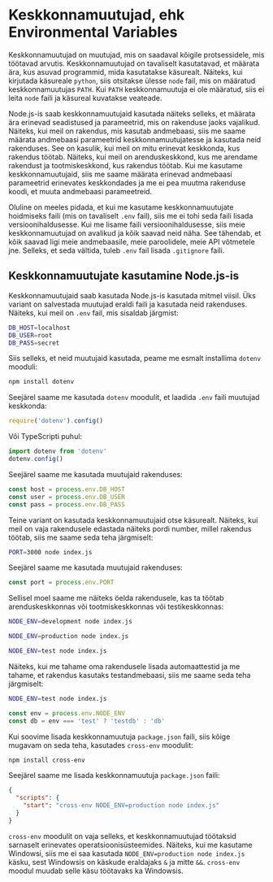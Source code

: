 # Keskkonnamuutujad, ehk Environmental Variables

Keskkonnamuutujad on muutujad, mis on saadaval kõigile protsessidele, mis töötavad arvutis. Keskkonnamuutujad on tavaliselt kasutatavad, et määrata ära, kus asuvad programmid, mida kasutatakse käsurealt. Näiteks, kui kirjutada käsureale `python`, siis otsitakse ülesse `node` fail, mis on määratud keskkonnamuutujas `PATH`. Kui `PATH` keskkonnamuutuja ei ole määratud, siis ei leita `node` faili ja käsureal kuvatakse veateade.

Node.js-is saab keskkonnamuutujaid kasutada näiteks selleks, et määrata ära erinevad seadistused ja parameetrid, mis on rakenduse jaoks vajalikud. Näiteks, kui meil on rakendus, mis kasutab andmebaasi, siis me saame määrata andmebaasi parameetrid keskkonnamuutujatesse ja kasutada neid rakenduses. See on kasulik, kui meil on mitu erinevat keskkonda, kus rakendus töötab. Näiteks, kui meil on arenduskeskkond, kus me arendame rakendust ja tootmiskeskkond, kus rakendus töötab. Kui me kasutame keskkonnamuutujaid, siis me saame määrata erinevad andmebaasi parameetrid erinevates keskkondades ja me ei pea muutma rakenduse koodi, et muuta andmebaasi parameetreid.

Oluline on meeles pidada, et kui me kasutame keskkonnamuutujate hoidmiseks faili (mis on tavaliselt `.env` fail), siis me ei tohi seda faili lisada versioonihaldusesse. Kui me lisame faili versioonihaldusesse, siis meie keskkonnamuutujad on avalikud ja kõik saavad neid näha. See tähendab, et kõik saavad ligi meie andmebaasile, meie paroolidele, meie API võtmetele jne. Selleks, et seda vältida, tuleb `.env` fail lisada `.gitignore` faili.

## Keskkonnamuutujate kasutamine Node.js-is

Keskkonnamuutujaid saab kasutada Node.js-is kasutada mitmel viisil. Üks variant on salvestada muutujad eraldi faili ja kasutada neid rakenduses. Näiteks, kui meil on `.env` fail, mis sisaldab järgmist:

```bash
DB_HOST=localhost
DB_USER=root
DB_PASS=secret
```

Siis selleks, et neid muutujaid kasutada, peame me esmalt installima `dotenv` mooduli:

```bash
npm install dotenv
```

Seejärel saame me kasutada `dotenv` moodulit, et laadida `.env` faili muutujad keskkonda:

```javascript
require('dotenv').config()
```

Või TypeScripti puhul:

```typescript
import dotenv from 'dotenv'
dotenv.config()
```

Seejärel saame me kasutada muutujaid rakenduses:

```javascript
const host = process.env.DB_HOST
const user = process.env.DB_USER
const pass = process.env.DB_PASS
```

Teine variant on kasutada keskkonnamuutujaid otse käsurealt. Näiteks, kui meil on vaja rakendusele edastada näiteks pordi number, millel rakendus töötab, siis me saame seda teha järgmiselt:

```bash
PORT=3000 node index.js
```

Seejärel saame me kasutada muutujaid rakenduses:

```javascript
const port = process.env.PORT
```

Sellisel moel saame me näiteks öelda rakendusele, kas ta töötab arenduskeskkonnas või tootmiskeskkonnas või testikeskkonnas:

```bash
NODE_ENV=development node index.js
```

```bash
NODE_ENV=production node index.js
```

```bash
NODE_ENV=test node index.js
```

Näiteks, kui me tahame oma rakendusele lisada automaattestid ja me tahame, et rakendus kasutaks testandmebaasi, siis me saame seda teha järgmiselt:

```bash
NODE_ENV=test node index.js
```

```javascript
const env = process.env.NODE_ENV
const db = env === 'test' ? 'testdb' : 'db'
```

Kui soovime lisada keskkonnamuutuja `package.json` faili, siis kõige mugavam on seda teha, kasutades `cross-env` moodulit:

```bash
npm install cross-env
```

Seejärel saame me lisada keskkonnamuutuja `package.json` faili:

```json
{
  "scripts": {
    "start": "cross-env NODE_ENV=production node index.js"
  }
}
```

`cross-env` moodulit on vaja selleks, et keskkonnamuutujad töötaksid sarnaselt erinevates operatsioonisüsteemides. Näiteks, kui me kasutame Windowsi, siis me ei saa kasutada `NODE_ENV=production node index.js` käsku, sest Windowsis on käskude eraldajaks `&` ja mitte `&&`. `cross-env` moodul muudab selle käsu töötavaks ka Windowsis.
